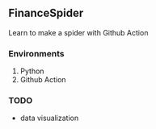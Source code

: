 ## FinanceSpider

Learn to make a spider with Github Action

### Environments

1. Python
2. Github Action

### TODO

 - data visualization
